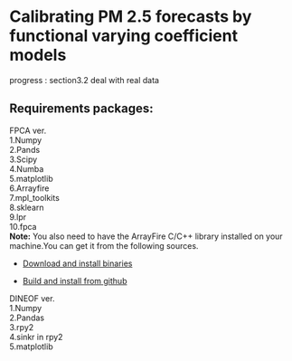 # Calibrating PM 2.5 forecasts by functional varying coefficient models  
progress : section3.2 deal with real data  
## Requirements packages:
FPCA ver.  
1.Numpy  
2.Pands  
3.Scipy  
4.Numba  
5.matplotlib  
6.Arrayfire  
7.mpl_toolkits  
8.sklearn  
9.lpr  
10.fpca  
**Note:** You also need to have the ArrayFire C/C++ library installed on your machine.You can get it from the following sources.  

* [Download and install binaries](https://arrayfire.com/download-splash/?redirect\_to=/download)  

* [Build and install from github](https://github.com/arrayfire/arrayfire)  

DINEOF ver.  
1.Numpy  
2.Pandas  
3.rpy2  
4.sinkr in rpy2  
5.matplotlib
